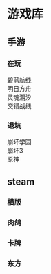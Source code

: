 # 游戏库

## 手游

### 在玩

碧蓝航线<br>
明日方舟<br>
灵魂潮汐<br>
交错战线<br>

### 退坑

崩坏学园  
崩坏3  
原神

## steam

### 横版

### 肉鸽

### 卡牌

### 东方
